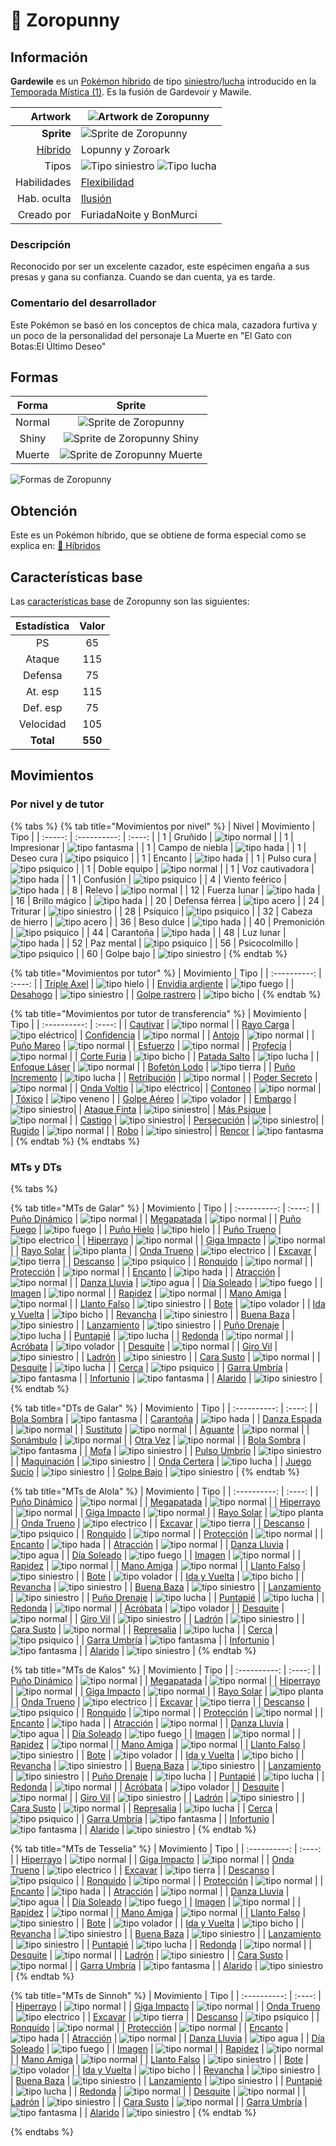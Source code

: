 # 🧬 Zoropunny

## Información

**Gardewile** es un [Pokémon híbrido](../../funciones/hibridos.md) de tipo [siniestro](https://www.wikidex.net/wiki/Tipo_siniestro)/[lucha](https://www.wikidex.net/wiki/Tipo_lucha) introducido en la [Temporada Mística (1)](./). Es la fusión de Gardevoir y Mawile.

|                     **Artwork** | ![Artwork de Zoropunny](../../images/pokemon/temporada-1/Zoropunny.png)                                                                                    |
| ------------------------------: | -------------------------------------------------------------------------------------------------------------------------------------- |
|                      **Sprite** | ![Sprite de Zoropunny](../../images/pokemon/temporada-1/Zoropunny-sprite.png)                                                          |
| [Híbrido](../../funciones/hibridos.md) | Lopunny y Zoroark                                                                                                                     |
|                           Tipos | ![Tipo siniestro](../../images/pokemon/tipos/tipo_siniestro.png) ![Tipo lucha](../../images/pokemon/tipos/tipo_lucha.png)        |
|                     Habilidades | [Flexibilidad](https://www.wikidex.net/wiki/Flexibilidad)|
|                     Hab. oculta | [Ilusión](https://www.wikidex.net/wiki/Ilusión)                                                                       |
|                      Creado por | FuriadaNoite y BonMurci                                                                                                                |


### Descripción
Reconocido por ser un excelente cazador, este espécimen engaña a sus presas y gana su confianza. Cuando se dan cuenta, ya es tarde.

### Comentario del desarrollador
Este Pokémon se basó en los conceptos de chica mala, cazadora furtiva y un poco de la personalidad del personaje La Muerte en "El Gato con Botas:El Último Deseo"

## Formas

|  Forma |                                            Sprite                                           |
| :----: | :-----------------------------------------------------------------------------------------: |
| Normal |        ![Sprite de Zoropunny](../../images/pokemon/temporada-1/Zoropunny-sprite.png)        |
|  Shiny |  ![Sprite de Zoropunny Shiny](../../images/pokemon/temporada-1/Zoropunny-sprite-shiny.png)  |
| Muerte | ![Sprite de Zoropunny Muerte](../../images/pokemon/temporada-1/Zoropunny-sprite-death.png) |

![Formas de Zoropunny](../../images/pokemon/temporada-1/Zoropunny-formas.png)

## Obtención

Este es un Pokémon híbrido, que se obtiene de forma especial como se explica en: [🧬 Híbridos](../../funciones/hibridos.md)

## Características base

Las [características base](https://www.wikidex.net/wiki/Caracter%C3%ADsticas) de Zoropunny son las siguientes:

| Estadística |  Valor  |
| :---------: | :-----: |
|      PS     |    65   |
|    Ataque   |    115   |
|   Defensa   |    75   |
|   At. esp   |   115   |
|   Def. esp  |   75   |
|  Velocidad  |   105   |
|  **Total**  | **550** |

## Movimientos

### Por nivel y de tutor

{% tabs %}
{% tab title="Movimientos por nivel" %}
| Nivel | Movimiento | Tipo |
| :-----: | :----------: | :----: |
| 1 | Gruñido | ![tipo normal](../../images/pokemon/tipos/tipo_normal.png) |
| 1 | Impresionar | ![tipo fantasma](../../images/pokemon/tipos/tipo_fantasma.png) |
| 1 | Campo de niebla | ![tipo hada](../../images/pokemon/tipos/tipo_hada.png) |
| 1 | Deseo cura | ![tipo psiquico](../../images/pokemon/tipos/tipo_psiquico.png) |
| 1 | Encanto | ![tipo hada](../../images/pokemon/tipos/tipo_hada.png) |
| 1 | Pulso cura | ![tipo psiquico](../../images/pokemon/tipos/tipo_psiquico.png) |
| 1 | Doble equipo | ![tipo normal](../../images/pokemon/tipos/tipo_normal.png) |
| 1 | Voz cautivadora | ![tipo hada](../../images/pokemon/tipos/tipo_hada.png) |
| 1 | Confusión | ![tipo psiquico](../../images/pokemon/tipos/tipo_psiquico.png) |
| 4 | Viento feérico | ![tipo hada](../../images/pokemon/tipos/tipo_hada.png) |
| 8 | Relevo | ![tipo normal](../../images/pokemon/tipos/tipo_normal.png) |
| 12 | Fuerza lunar | ![tipo hada](../../images/pokemon/tipos/tipo_hada.png) |
| 16 | Brillo mágico | ![tipo hada](../../images/pokemon/tipos/tipo_hada.png) |
| 20 | Defensa férrea | ![tipo acero](../../images/pokemon/tipos/tipo_acero.png) |
| 24 | Triturar | ![tipo siniestro](../../images/pokemon/tipos/tipo_siniestro.png) |
| 28 | Psíquico | ![tipo psiquico](../../images/pokemon/tipos/tipo_psiquico.png) |
| 32 | Cabeza de hierro | ![tipo acero](../../images/pokemon/tipos/tipo_acero.png) |
| 36 | Beso dulce | ![tipo hada](../../images/pokemon/tipos/tipo_hada.png) |
| 40 | Premonición | ![tipo psiquico](../../images/pokemon/tipos/tipo_psiquico.png) |
| 44 | Carantoña | ![tipo hada](../../images/pokemon/tipos/tipo_hada.png) |
| 48 | Luz lunar | ![tipo hada](../../images/pokemon/tipos/tipo_hada.png) |
| 52 | Paz mental | ![tipo psiquico](../../images/pokemon/tipos/tipo_psiquico.png) |
| 56 | Psicocolmillo | ![tipo psiquico](../../images/pokemon/tipos/tipo_psiquico.png) |
| 60 | Golpe bajo | ![tipo siniestro](../../images/pokemon/tipos/tipo_siniestro.png) |
{% endtab %}

{% tab title="Movimientos por tutor" %}
| Movimiento | Tipo |
| :----------: | :----: |
| [Triple Axel](https://www.wikidex.net/wiki/Triple_Axel) | ![tipo hielo](../../images/pokemon/tipos/tipo_hielo.png) |
| [Envidia ardiente](https://www.wikidex.net/wiki/Envidia_ardiente) | ![tipo fuego](../../images/pokemon/tipos/tipo_fuego.png) |
| [Desahogo](https://www.wikidex.net/wiki/Desahogo) | ![tipo siniestro](../../images/pokemon/tipos/tipo_siniestro.png) |
| [Golpe rastrero](https://www.wikidex.net/wiki/Golpe_rastrero) | ![tipo bicho](../../images/pokemon/tipos/tipo_bicho.png) |
{% endtab %}

{% tab title="Movimientos por tutor de transferencia" %}
| Movimiento | Tipo |
| :----------: | :----: |
| [Cautivar](https://www.wikidex.net/wiki/Cautivar)         | ![tipo normal](../../images/pokemon/tipos/tipo_normal.png)      |
| [Rayo Carga](https://www.wikidex.net/wiki/Rayo_Carga)       | ![tipo eléctrico](../../images/pokemon/tipos/tipo_electrico.png)|
| [Confidencia](https://www.wikidex.net/wiki/Confidencia)      | ![tipo normal](../../images/pokemon/tipos/tipo_normal.png)      |
| [Antojo](https://www.wikidex.net/wiki/)           | ![tipo normal](../../images/pokemon/tipos/tipo_normal.png)      |
| [Puño Mareo](https://www.wikidex.net/wiki/Puño_Mareo)       | ![tipo normal](../../images/pokemon/tipos/tipo_normal.png)      |
| [Esfuerzo](https://www.wikidex.net/wiki/Esfuerzo)         | ![tipo normal](../../images/pokemon/tipos/tipo_normal.png)      |
| [Profecía](https://www.wikidex.net/wiki/Profecía)         | ![tipo normal](../../images/pokemon/tipos/tipo_normal.png)      |
| [Corte Furia](https://www.wikidex.net/wiki/Corte_Furia)      | ![tipo bicho](../../images/pokemon/tipos/tipo_bicho.png)        |
| [Patada Salto](https://www.wikidex.net/wiki/Patada_Salto)    | ![tipo lucha](../../images/pokemon/tipos/tipo_lucha.png)        |
| [Enfoque Láser](https://www.wikidex.net/wiki/Enfoque_Láser)    | ![tipo normal](../../images/pokemon/tipos/tipo_normal.png)      |
| [Bofetón Lodo](https://www.wikidex.net/wiki/Bofetón_Lodo)     | ![tipo tierra](../../images/pokemon/tipos/tipo_tierra.png)      |
| [Puño Incremento](https://www.wikidex.net/wiki/Puño_Incremento)  | ![tipo lucha](../../images/pokemon/tipos/tipo_lucha.png)        |
| [Retribución](https://www.wikidex.net/wiki/Retribución)      | ![tipo normal](../../images/pokemon/tipos/tipo_normal.png)      |
| [Poder Secreto](https://www.wikidex.net/wiki/Poder_Secreto)    | ![tipo normal](../../images/pokemon/tipos/tipo_normal.png)      |
| [Onda Voltio](https://www.wikidex.net/wiki/Onda_Voltio)      | ![tipo eléctrico](../../images/pokemon/tipos/tipo_electrico.png)|
| [Contoneo](https://www.wikidex.net/wiki/Contoneo)         | ![tipo normal](../../images/pokemon/tipos/tipo_normal.png)      |
| [Tóxico](https://www.wikidex.net/wiki/Tóxico)           | ![tipo veneno](../../images/pokemon/tipos/tipo_veneno.png)      |
| [Golpe Aéreo](https://www.wikidex.net/wiki/Golpe_Aéreo)      | ![tipo volador](../../images/pokemon/tipos/tipo_volador.png)    |
| [Embargo](https://www.wikidex.net/wiki/Embargo)          | ![tipo siniestro](../../images/pokemon/tipos/tipo_siniestro.png)|
| [Ataque Finta](https://www.wikidex.net/wiki/Ataque_Finta)     | ![tipo siniestro](../../images/pokemon/tipos/tipo_siniestro.png)|
| [Más Psique](https://www.wikidex.net/wiki/Más_Psique)       | ![tipo normal](../../images/pokemon/tipos/tipo_normal.png)      |
| [Castigo](https://www.wikidex.net/wiki/Castigo)          | ![tipo siniestro](../../images/pokemon/tipos/tipo_siniestro.png)|
| [Persecución](https://www.wikidex.net/wiki/Persecución)      | ![tipo siniestro](../../images/pokemon/tipos/tipo_siniestro.png)|
| [Rugido](https://www.wikidex.net/wiki/Rugido)           | ![tipo normal](../../images/pokemon/tipos/tipo_normal.png)      |
| [Robo](https://www.wikidex.net/wiki/Robo)             | ![tipo siniestro](../../images/pokemon/tipos/tipo_siniestro.png)|
| [Rencor](https://www.wikidex.net/wiki/Rencor)           | ![tipo fantasma](../../images/pokemon/tipos/tipo_fantasma.png)  |
{% endtab %}
{% endtabs %}

### MTs y DTs
{% tabs %}

{% tab title="MTs de Galar" %}
| Movimiento | Tipo |
| :----------: | :----: |
| [Puño Dinámico](https://www.wikidex.net/wiki/Pu%C3%B1o_Din%C3%A1mico) | ![tipo normal](../../images/pokemon/tipos/tipo_normal.png) |
| [Megapatada](https://www.wikidex.net/wiki/Megapatada) | ![tipo normal](../../images/pokemon/tipos/tipo_normal.png) |
| [Puño Fuego](https://www.wikidex.net/wiki/Pu%C3%B1o_Fuego) | ![tipo fuego](../../images/pokemon/tipos/tipo_fuego.png) |
| [Puño Hielo](https://www.wikidex.net/wiki/Pu%C3%B1o_Hielo) | ![tipo hielo](../../images/pokemon/tipos/tipo_hielo.png) |
| [Puño Trueno](https://www.wikidex.net/wiki/Pu%C3%B1o_Trueno) | ![tipo electrico](../../images/pokemon/tipos/tipo_electrico.png) |
| [Hiperrayo](https://www.wikidex.net/wiki/Hiperrayo) | ![tipo normal](../../images/pokemon/tipos/tipo_normal.png) |
| [Giga Impacto](https://www.wikidex.net/wiki/Giga_Impacto) | ![tipo normal](../../images/pokemon/tipos/tipo_normal.png) |
| [Rayo Solar](https://www.wikidex.net/wiki/Rayo_Solar) | ![tipo planta](../../images/pokemon/tipos/tipo_planta.png) |
| [Onda Trueno](https://www.wikidex.net/wiki/Onda_Trueno) | ![tipo electrico](../../images/pokemon/tipos/tipo_electrico.png) |
| [Excavar](https://www.wikidex.net/wiki/Excavar) | ![tipo tierra](../../images/pokemon/tipos/tipo_tierra.png) |
| [Descanso](https://www.wikidex.net/wiki/Descanso) | ![tipo psiquico](../../images/pokemon/tipos/tipo_psiquico.png) |
| [Ronquido](https://www.wikidex.net/wiki/Ronquido) | ![tipo normal](../../images/pokemon/tipos/tipo_normal.png) |
| [Protección](https://www.wikidex.net/wiki/Protección) | ![tipo normal](../../images/pokemon/tipos/tipo_normal.png) |
| [Encanto](https://www.wikidex.net/wiki/Encanto) | ![tipo hada](../../images/pokemon/tipos/tipo_hada.png) |
| [Atracción](https://www.wikidex.net/wiki/Atracción) | ![tipo normal](../../images/pokemon/tipos/tipo_normal.png) |
| [Danza Lluvia](https://www.wikidex.net/wiki/Danza_Lluvia) | ![tipo agua](../../images/pokemon/tipos/tipo_agua.png) |
| [Día Soleado](https://www.wikidex.net/wiki/D%C3%ADa_Soleado) | ![tipo fuego](../../images/pokemon/tipos/tipo_fuego.png) |
| [Imagen](https://www.wikidex.net/wiki/Imagen) | ![tipo normal](../../images/pokemon/tipos/tipo_normal.png) |
| [Rapidez](https://www.wikidex.net/wiki/Rapidez) | ![tipo normal](../../images/pokemon/tipos/tipo_normal.png) |
| [Mano Amiga](https://www.wikidex.net/wiki/Mano_Amiga) | ![tipo normal](../../images/pokemon/tipos/tipo_normal.png) |
| [Llanto Falso](https://www.wikidex.net/wiki/Llanto_Falso) | ![tipo siniestro](../../images/pokemon/tipos/tipo_siniestro.png) |
| [Bote](https://www.wikidex.net/wiki/Bote) | ![tipo volador](../../images/pokemon/tipos/tipo_volador.png) |
| [Ida y Vuelta](https://www.wikidex.net/wiki/Ida_y_Vuelta) | ![tipo bicho](../../images/pokemon/tipos/tipo_bicho.png) |
| [Revancha](https://www.wikidex.net/wiki/Revancha) | ![tipo siniestro](../../images/pokemon/tipos/tipo_siniestro.png) |
| [Buena Baza](https://www.wikidex.net/wiki/Buena_Baza) | ![tipo siniestro](../../images/pokemon/tipos/tipo_siniestro.png) |
| [Lanzamiento](https://www.wikidex.net/wiki/Lanzamiento) | ![tipo siniestro](../../images/pokemon/tipos/tipo_siniestro.png) |
| [Puño Drenaje](https://www.wikidex.net/wiki/Pu%C3%B1o_Drenaje) | ![tipo lucha](../../images/pokemon/tipos/tipo_lucha.png) |
| [Puntapié](https://www.wikidex.net/wiki/Puntapi%C3%A9) | ![tipo lucha](../../images/pokemon/tipos/tipo_lucha.png) |
| [Redonda](https://www.wikidex.net/wiki/Redonda) | ![tipo normal](../../images/pokemon/tipos/tipo_normal.png) |
| [Acróbata](https://www.wikidex.net/wiki/Acr%C3%B3bata) | ![tipo volador](../../images/pokemon/tipos/tipo_volador.png) |
| [Desquite](https://www.wikidex.net/wiki/Desquite) | ![tipo normal](../../images/pokemon/tipos/tipo_normal.png) |
| [Giro Vil](https://www.wikidex.net/wiki/Giro_Vil) | ![tipo siniestro](../../images/pokemon/tipos/tipo_siniestro.png) |
| [Ladrón](https://www.wikidex.net/wiki/Ladr%C3%B3n) | ![tipo siniestro](../../images/pokemon/tipos/tipo_siniestro.png) |
| [Cara Susto](https://www.wikidex.net/wiki/Cara_Susto) | ![tipo normal](../../images/pokemon/tipos/tipo_normal.png) |
| [Desquite](https://www.wikidex.net/wiki/Desquite) | ![tipo lucha](../../images/pokemon/tipos/tipo_lucha.png) |
| [Cerca](https://www.wikidex.net/wiki/Cerca) | ![tipo psiquico](../../images/pokemon/tipos/tipo_psiquico.png) |
| [Garra Umbría](https://www.wikidex.net/wiki/Garra_Umbr%C3%ADa) | ![tipo fantasma](../../images/pokemon/tipos/tipo_fantasma.png) |
| [Infortunio](https://www.wikidex.net/wiki/Infortunio) | ![tipo fantasma](../../images/pokemon/tipos/tipo_fantasma.png) |
| [Alarido](https://www.wikidex.net/wiki/Alarido) | ![tipo siniestro](../../images/pokemon/tipos/tipo_siniestro.png) |
{% endtab %}

{% tab title="DTs de Galar" %}
| Movimiento | Tipo |
| :----------: | :----: |
| [Bola Sombra](https://www.wikidex.net/wiki/Bola_Sombra) | ![tipo fantasma](../../images/pokemon/tipos/tipo_fantasma.png) |
| [Carantoña](https://www.wikidex.net/wiki/Caranto%C3%B1a) | ![tipo hada](../../images/pokemon/tipos/tipo_hada.png) |
| [Danza Espada](https://www.wikidex.net/wiki/Danza_Espada) | ![tipo normal](../../images/pokemon/tipos/tipo_normal.png) |
| [Sustituto](https://www.wikidex.net/wiki/Sustituto) | ![tipo normal](../../images/pokemon/tipos/tipo_normal.png) |
| [Aguante](https://www.wikidex.net/wiki/Aguante) | ![tipo normal](../../images/pokemon/tipos/tipo_normal.png) |
| [Sonámbulo](https://www.wikidex.net/wiki/Son%C3%A1mbulo) | ![tipo normal](../../images/pokemon/tipos/tipo_normal.png) |
| [Otra Vez](https://www.wikidex.net/wiki/Otra_Vez) | ![tipo normal](../../images/pokemon/tipos/tipo_normal.png) |
| [Bola Sombra](https://www.wikidex.net/wiki/Bola_Sombra) | ![tipo fantasma](../../images/pokemon/tipos/tipo_fantasma.png) |
| [Mofa](https://www.wikidex.net/wiki/Mofa) | ![tipo siniestro](../../images/pokemon/tipos/tipo_siniestro.png) |
| [Pulso Umbrío](https://www.wikidex.net/wiki/Pulso_Umbr%C3%ADo) | ![tipo siniestro](../../images/pokemon/tipos/tipo_siniestro.png) |
| [Maquinación](https://www.wikidex.net/wiki/Maquinaci%C3%B3n) | ![tipo siniestro](../../images/pokemon/tipos/tipo_siniestro.png) |
| [Onda Certera](https://www.wikidex.net/wiki/Onda_Certera) | ![tipo lucha](../../images/pokemon/tipos/tipo_lucha.png) |
| [Juego Sucio](https://www.wikidex.net/wiki/Juego_Sucio) | ![tipo siniestro](../../images/pokemon/tipos/tipo_siniestro.png) |
| [Golpe Bajo](https://www.wikidex.net/wiki/Golpe_Bajo) | ![tipo siniestro](../../images/pokemon/tipos/tipo_siniestro.png) |
{% endtab %}

{% tab title="MTs de Alola" %}
| Movimiento | Tipo |
| :----------: | :----: |
| [Puño Dinámico](https://www.wikidex.net/wiki/Pu%C3%B1o_Din%C3%A1mico) | ![tipo normal](../../images/pokemon/tipos/tipo_normal.png) |
| [Megapatada](https://www.wikidex.net/wiki/Megapatada) | ![tipo normal](../../images/pokemon/tipos/tipo_normal.png) |
| [Hiperrayo](https://www.wikidex.net/wiki/Hiperrayo) | ![tipo normal](../../images/pokemon/tipos/tipo_normal.png) |
| [Giga Impacto](https://www.wikidex.net/wiki/Giga_Impacto) | ![tipo normal](../../images/pokemon/tipos/tipo_normal.png) |
| [Rayo Solar](https://www.wikidex.net/wiki/Rayo_Solar) | ![tipo planta](../../images/pokemon/tipos/tipo_planta.png) |
| [Onda Trueno](https://www.wikidex.net/wiki/Onda_Trueno) | ![tipo electrico](../../images/pokemon/tipos/tipo_electrico.png) |
| [Excavar](https://www.wikidex.net/wiki/Excavar) | ![tipo tierra](../../images/pokemon/tipos/tipo_tierra.png) |
| [Descanso](https://www.wikidex.net/wiki/Descanso) | ![tipo psiquico](../../images/pokemon/tipos/tipo_psiquico.png) |
| [Ronquido](https://www.wikidex.net/wiki/Ronquido) | ![tipo normal](../../images/pokemon/tipos/tipo_normal.png) |
| [Protección](https://www.wikidex.net/wiki/Protección) | ![tipo normal](../../images/pokemon/tipos/tipo_normal.png) |
| [Encanto](https://www.wikidex.net/wiki/Encanto) | ![tipo hada](../../images/pokemon/tipos/tipo_hada.png) |
| [Atracción](https://www.wikidex.net/wiki/Atracción) | ![tipo normal](../../images/pokemon/tipos/tipo_normal.png) |
| [Danza Lluvia](https://www.wikidex.net/wiki/Danza_Lluvia) | ![tipo agua](../../images/pokemon/tipos/tipo_agua.png) |
| [Día Soleado](https://www.wikidex.net/wiki/D%C3%ADa_Soleado) | ![tipo fuego](../../images/pokemon/tipos/tipo_fuego.png) |
| [Imagen](https://www.wikidex.net/wiki/Imagen) | ![tipo normal](../../images/pokemon/tipos/tipo_normal.png) |
| [Rapidez](https://www.wikidex.net/wiki/Rapidez) | ![tipo normal](../../images/pokemon/tipos/tipo_normal.png) |
| [Mano Amiga](https://www.wikidex.net/wiki/Mano_Amiga) | ![tipo normal](../../images/pokemon/tipos/tipo_normal.png) |
| [Llanto Falso](https://www.wikidex.net/wiki/Llanto_Falso) | ![tipo siniestro](../../images/pokemon/tipos/tipo_siniestro.png) |
| [Bote](https://www.wikidex.net/wiki/Bote) | ![tipo volador](../../images/pokemon/tipos/tipo_volador.png) |
| [Ida y Vuelta](https://www.wikidex.net/wiki/Ida_y_Vuelta) | ![tipo bicho](../../images/pokemon/tipos/tipo_bicho.png) |
| [Revancha](https://www.wikidex.net/wiki/Revancha) | ![tipo siniestro](../../images/pokemon/tipos/tipo_siniestro.png) |
| [Buena Baza](https://www.wikidex.net/wiki/Buena_Baza) | ![tipo siniestro](../../images/pokemon/tipos/tipo_siniestro.png) |
| [Lanzamiento](https://www.wikidex.net/wiki/Lanzamiento) | ![tipo siniestro](../../images/pokemon/tipos/tipo_siniestro.png) |
| [Puño Drenaje](https://www.wikidex.net/wiki/Pu%C3%B1o_Drenaje) | ![tipo lucha](../../images/pokemon/tipos/tipo_lucha.png) |
| [Puntapié](https://www.wikidex.net/wiki/Puntapi%C3%A9) | ![tipo lucha](../../images/pokemon/tipos/tipo_lucha.png) |
| [Redonda](https://www.wikidex.net/wiki/Redonda) | ![tipo normal](../../images/pokemon/tipos/tipo_normal.png) |
| [Acróbata](https://www.wikidex.net/wiki/Acr%C3%B3bata) | ![tipo volador](../../images/pokemon/tipos/tipo_volador.png) |
| [Desquite](https://www.wikidex.net/wiki/Desquite) | ![tipo normal](../../images/pokemon/tipos/tipo_normal.png) |
| [Giro Vil](https://www.wikidex.net/wiki/Giro_Vil) | ![tipo siniestro](../../images/pokemon/tipos/tipo_siniestro.png) |
| [Ladrón](https://www.wikidex.net/wiki/Ladr%C3%B3n) | ![tipo siniestro](../../images/pokemon/tipos/tipo_siniestro.png) |
| [Cara Susto](https://www.wikidex.net/wiki/Cara_Susto) | ![tipo normal](../../images/pokemon/tipos/tipo_normal.png) |
| [Represalia](https://www.wikidex.net/wiki/Represalia) | ![tipo lucha](../../images/pokemon/tipos/tipo_lucha.png) |
| [Cerca](https://www.wikidex.net/wiki/Cerca) | ![tipo psiquico](../../images/pokemon/tipos/tipo_psiquico.png) |
| [Garra Umbría](https://www.wikidex.net/wiki/Garra_Umbr%C3%ADa) | ![tipo fantasma](../../images/pokemon/tipos/tipo_fantasma.png) |
| [Infortunio](https://www.wikidex.net/wiki/Infortunio) | ![tipo fantasma](../../images/pokemon/tipos/tipo_fantasma.png) |
| [Alarido](https://www.wikidex.net/wiki/Alarido) | ![tipo siniestro](../../images/pokemon/tipos/tipo_siniestro.png) |
{% endtab %}

{% tab title="MTs de Kalos" %}
| Movimiento | Tipo |
| :----------: | :----: |
| [Puño Dinámico](https://www.wikidex.net/wiki/Pu%C3%B1o_Din%C3%A1mico) | ![tipo normal](../../images/pokemon/tipos/tipo_normal.png) |
| [Megapatada](https://www.wikidex.net/wiki/Megapatada) | ![tipo normal](../../images/pokemon/tipos/tipo_normal.png) |
| [Hiperrayo](https://www.wikidex.net/wiki/Hiperrayo) | ![tipo normal](../../images/pokemon/tipos/tipo_normal.png) |
| [Giga Impacto](https://www.wikidex.net/wiki/Giga_Impacto) | ![tipo normal](../../images/pokemon/tipos/tipo_normal.png) |
| [Rayo Solar](https://www.wikidex.net/wiki/Rayo_Solar) | ![tipo planta](../../images/pokemon/tipos/tipo_planta.png) |
| [Onda Trueno](https://www.wikidex.net/wiki/Onda_Trueno) | ![tipo electrico](../../images/pokemon/tipos/tipo_electrico.png) |
| [Excavar](https://www.wikidex.net/wiki/Excavar) | ![tipo tierra](../../images/pokemon/tipos/tipo_tierra.png) |
| [Descanso](https://www.wikidex.net/wiki/Descanso) | ![tipo psiquico](../../images/pokemon/tipos/tipo_psiquico.png) |
| [Ronquido](https://www.wikidex.net/wiki/Ronquido) | ![tipo normal](../../images/pokemon/tipos/tipo_normal.png) |
| [Protección](https://www.wikidex.net/wiki/Protección) | ![tipo normal](../../images/pokemon/tipos/tipo_normal.png) |
| [Encanto](https://www.wikidex.net/wiki/Encanto) | ![tipo hada](../../images/pokemon/tipos/tipo_hada.png) |
| [Atracción](https://www.wikidex.net/wiki/Atracción) | ![tipo normal](../../images/pokemon/tipos/tipo_normal.png) |
| [Danza Lluvia](https://www.wikidex.net/wiki/Danza_Lluvia) | ![tipo agua](../../images/pokemon/tipos/tipo_agua.png) |
| [Día Soleado](https://www.wikidex.net/wiki/D%C3%ADa_Soleado) | ![tipo fuego](../../images/pokemon/tipos/tipo_fuego.png) |
| [Imagen](https://www.wikidex.net/wiki/Imagen) | ![tipo normal](../../images/pokemon/tipos/tipo_normal.png) |
| [Rapidez](https://www.wikidex.net/wiki/Rapidez) | ![tipo normal](../../images/pokemon/tipos/tipo_normal.png) |
| [Mano Amiga](https://www.wikidex.net/wiki/Mano_Amiga) | ![tipo normal](../../images/pokemon/tipos/tipo_normal.png) |
| [Llanto Falso](https://www.wikidex.net/wiki/Llanto_Falso) | ![tipo siniestro](../../images/pokemon/tipos/tipo_siniestro.png) |
| [Bote](https://www.wikidex.net/wiki/Bote) | ![tipo volador](../../images/pokemon/tipos/tipo_volador.png) |
| [Ida y Vuelta](https://www.wikidex.net/wiki/Ida_y_Vuelta) | ![tipo bicho](../../images/pokemon/tipos/tipo_bicho.png) |
| [Revancha](https://www.wikidex.net/wiki/Revancha) | ![tipo siniestro](../../images/pokemon/tipos/tipo_siniestro.png) |
| [Buena Baza](https://www.wikidex.net/wiki/Buena_Baza) | ![tipo siniestro](../../images/pokemon/tipos/tipo_siniestro.png) |
| [Lanzamiento](https://www.wikidex.net/wiki/Lanzamiento) | ![tipo siniestro](../../images/pokemon/tipos/tipo_siniestro.png) |
| [Puño Drenaje](https://www.wikidex.net/wiki/Pu%C3%B1o_Drenaje) | ![tipo lucha](../../images/pokemon/tipos/tipo_lucha.png) |
| [Puntapié](https://www.wikidex.net/wiki/Puntapi%C3%A9) | ![tipo lucha](../../images/pokemon/tipos/tipo_lucha.png) |
| [Redonda](https://www.wikidex.net/wiki/Redonda) | ![tipo normal](../../images/pokemon/tipos/tipo_normal.png) |
| [Acróbata](https://www.wikidex.net/wiki/Acr%C3%B3bata) | ![tipo volador](../../images/pokemon/tipos/tipo_volador.png) |
| [Desquite](https://www.wikidex.net/wiki/Desquite) | ![tipo normal](../../images/pokemon/tipos/tipo_normal.png) |
| [Giro Vil](https://www.wikidex.net/wiki/Giro_Vil) | ![tipo siniestro](../../images/pokemon/tipos/tipo_siniestro.png) |
| [Ladrón](https://www.wikidex.net/wiki/Ladr%C3%B3n) | ![tipo siniestro](../../images/pokemon/tipos/tipo_siniestro.png) |
| [Cara Susto](https://www.wikidex.net/wiki/Cara_Susto) | ![tipo normal](../../images/pokemon/tipos/tipo_normal.png) |
| [Represalia](https://www.wikidex.net/wiki/Represalia) | ![tipo lucha](../../images/pokemon/tipos/tipo_lucha.png) |
| [Cerca](https://www.wikidex.net/wiki/Cerca) | ![tipo psiquico](../../images/pokemon/tipos/tipo_psiquico.png) |
| [Garra Umbría](https://www.wikidex.net/wiki/Garra_Umbr%C3%ADa) | ![tipo fantasma](../../images/pokemon/tipos/tipo_fantasma.png) |
| [Infortunio](https://www.wikidex.net/wiki/Infortunio) | ![tipo fantasma](../../images/pokemon/tipos/tipo_fantasma.png) |
| [Alarido](https://www.wikidex.net/wiki/Alarido) | ![tipo siniestro](../../images/pokemon/tipos/tipo_siniestro.png) |
{% endtab %}

{% tab title="MTs de Tesselia" %}
| Movimiento | Tipo |
| :----------: | :----: |
| [Hiperrayo](https://www.wikidex.net/wiki/Hiperrayo) | ![tipo normal](../../images/pokemon/tipos/tipo_normal.png) |
| [Giga Impacto](https://www.wikidex.net/wiki/Giga_Impacto) | ![tipo normal](../../images/pokemon/tipos/tipo_normal.png) |
| [Onda Trueno](https://www.wikidex.net/wiki/Onda_Trueno) | ![tipo electrico](../../images/pokemon/tipos/tipo_electrico.png) |
| [Excavar](https://www.wikidex.net/wiki/Excavar) | ![tipo tierra](../../images/pokemon/tipos/tipo_tierra.png) |
| [Descanso](https://www.wikidex.net/wiki/Descanso) | ![tipo psiquico](../../images/pokemon/tipos/tipo_psiquico.png) |
| [Ronquido](https://www.wikidex.net/wiki/Ronquido) | ![tipo normal](../../images/pokemon/tipos/tipo_normal.png) |
| [Protección](https://www.wikidex.net/wiki/Protección) | ![tipo normal](../../images/pokemon/tipos/tipo_normal.png) |
| [Encanto](https://www.wikidex.net/wiki/Encanto) | ![tipo hada](../../images/pokemon/tipos/tipo_hada.png) |
| [Atracción](https://www.wikidex.net/wiki/Atracción) | ![tipo normal](../../images/pokemon/tipos/tipo_normal.png) |
| [Danza Lluvia](https://www.wikidex.net/wiki/Danza_Lluvia) | ![tipo agua](../../images/pokemon/tipos/tipo_agua.png) |
| [Día Soleado](https://www.wikidex.net/wiki/D%C3%ADa_Soleado) | ![tipo fuego](../../images/pokemon/tipos/tipo_fuego.png) |
| [Imagen](https://www.wikidex.net/wiki/Imagen) | ![tipo normal](../../images/pokemon/tipos/tipo_normal.png) |
| [Rapidez](https://www.wikidex.net/wiki/Rapidez) | ![tipo normal](../../images/pokemon/tipos/tipo_normal.png) |
| [Mano Amiga](https://www.wikidex.net/wiki/Mano_Amiga) | ![tipo normal](../../images/pokemon/tipos/tipo_normal.png) |
| [Llanto Falso](https://www.wikidex.net/wiki/Llanto_Falso) | ![tipo siniestro](../../images/pokemon/tipos/tipo_siniestro.png) |
| [Bote](https://www.wikidex.net/wiki/Bote) | ![tipo volador](../../images/pokemon/tipos/tipo_volador.png) |
| [Ida y Vuelta](https://www.wikidex.net/wiki/Ida_y_Vuelta) | ![tipo bicho](../../images/pokemon/tipos/tipo_bicho.png) |
| [Revancha](https://www.wikidex.net/wiki/Revancha) | ![tipo siniestro](../../images/pokemon/tipos/tipo_siniestro.png) |
| [Buena Baza](https://www.wikidex.net/wiki/Buena_Baza) | ![tipo siniestro](../../images/pokemon/tipos/tipo_siniestro.png) |
| [Lanzamiento](https://www.wikidex.net/wiki/Lanzamiento) | ![tipo siniestro](../../images/pokemon/tipos/tipo_siniestro.png) |
| [Puntapié](https://www.wikidex.net/wiki/Puntapi%C3%A9) | ![tipo lucha](../../images/pokemon/tipos/tipo_lucha.png) |
| [Redonda](https://www.wikidex.net/wiki/Redonda) | ![tipo normal](../../images/pokemon/tipos/tipo_normal.png) |
| [Desquite](https://www.wikidex.net/wiki/Desquite) | ![tipo normal](../../images/pokemon/tipos/tipo_normal.png) |
| [Ladrón](https://www.wikidex.net/wiki/Ladr%C3%B3n) | ![tipo siniestro](../../images/pokemon/tipos/tipo_siniestro.png) |
| [Cara Susto](https://www.wikidex.net/wiki/Cara_Susto) | ![tipo normal](../../images/pokemon/tipos/tipo_normal.png) |
| [Garra Umbría](https://www.wikidex.net/wiki/Garra_Umbr%C3%ADa) | ![tipo fantasma](../../images/pokemon/tipos/tipo_fantasma.png) |
| [Alarido](https://www.wikidex.net/wiki/Alarido) | ![tipo siniestro](../../images/pokemon/tipos/tipo_siniestro.png) |
{% endtab %}

{% tab title="MTs de Sinnoh" %}
| Movimiento | Tipo |
| :----------: | :----: |
| [Hiperrayo](https://www.wikidex.net/wiki/Hiperrayo) | ![tipo normal](../../images/pokemon/tipos/tipo_normal.png) |
| [Giga Impacto](https://www.wikidex.net/wiki/Giga_Impacto) | ![tipo normal](../../images/pokemon/tipos/tipo_normal.png) |
| [Onda Trueno](https://www.wikidex.net/wiki/Onda_Trueno) | ![tipo electrico](../../images/pokemon/tipos/tipo_electrico.png) |
| [Excavar](https://www.wikidex.net/wiki/Excavar) | ![tipo tierra](../../images/pokemon/tipos/tipo_tierra.png) |
| [Descanso](https://www.wikidex.net/wiki/Descanso) | ![tipo psiquico](../../images/pokemon/tipos/tipo_psiquico.png) |
| [Ronquido](https://www.wikidex.net/wiki/Ronquido) | ![tipo normal](../../images/pokemon/tipos/tipo_normal.png) |
| [Protección](https://www.wikidex.net/wiki/Protección) | ![tipo normal](../../images/pokemon/tipos/tipo_normal.png) |
| [Encanto](https://www.wikidex.net/wiki/Encanto) | ![tipo hada](../../images/pokemon/tipos/tipo_hada.png) |
| [Atracción](https://www.wikidex.net/wiki/Atracción) | ![tipo normal](../../images/pokemon/tipos/tipo_normal.png) |
| [Danza Lluvia](https://www.wikidex.net/wiki/Danza_Lluvia) | ![tipo agua](../../images/pokemon/tipos/tipo_agua.png) |
| [Día Soleado](https://www.wikidex.net/wiki/D%C3%ADa_Soleado) | ![tipo fuego](../../images/pokemon/tipos/tipo_fuego.png) |
| [Imagen](https://www.wikidex.net/wiki/Imagen) | ![tipo normal](../../images/pokemon/tipos/tipo_normal.png) |
| [Rapidez](https://www.wikidex.net/wiki/Rapidez) | ![tipo normal](../../images/pokemon/tipos/tipo_normal.png) |
| [Mano Amiga](https://www.wikidex.net/wiki/Mano_Amiga) | ![tipo normal](../../images/pokemon/tipos/tipo_normal.png) |
| [Llanto Falso](https://www.wikidex.net/wiki/Llanto_Falso) | ![tipo siniestro](../../images/pokemon/tipos/tipo_siniestro.png) |
| [Bote](https://www.wikidex.net/wiki/Bote) | ![tipo volador](../../images/pokemon/tipos/tipo_volador.png) |
| [Ida y Vuelta](https://www.wikidex.net/wiki/Ida_y_Vuelta) | ![tipo bicho](../../images/pokemon/tipos/tipo_bicho.png) |
| [Revancha](https://www.wikidex.net/wiki/Revancha) | ![tipo siniestro](../../images/pokemon/tipos/tipo_siniestro.png) |
| [Buena Baza](https://www.wikidex.net/wiki/Buena_Baza) | ![tipo siniestro](../../images/pokemon/tipos/tipo_siniestro.png) |
| [Lanzamiento](https://www.wikidex.net/wiki/Lanzamiento) | ![tipo siniestro](../../images/pokemon/tipos/tipo_siniestro.png) |
| [Puntapié](https://www.wikidex.net/wiki/Puntapi%C3%A9) | ![tipo lucha](../../images/pokemon/tipos/tipo_lucha.png) |
| [Redonda](https://www.wikidex.net/wiki/Redonda) | ![tipo normal](../../images/pokemon/tipos/tipo_normal.png) |
| [Desquite](https://www.wikidex.net/wiki/Desquite) | ![tipo normal](../../images/pokemon/tipos/tipo_normal.png) |
| [Ladrón](https://www.wikidex.net/wiki/Ladr%C3%B3n) | ![tipo siniestro](../../images/pokemon/tipos/tipo_siniestro.png) |
| [Cara Susto](https://www.wikidex.net/wiki/Cara_Susto) | ![tipo normal](../../images/pokemon/tipos/tipo_normal.png) |
| [Garra Umbría](https://www.wikidex.net/wiki/Garra_Umbr%C3%ADa) | ![tipo fantasma](../../images/pokemon/tipos/tipo_fantasma.png) |
| [Alarido](https://www.wikidex.net/wiki/Alarido) | ![tipo siniestro](../../images/pokemon/tipos/tipo_siniestro.png) |
{% endtab %}

{% endtabs %}
